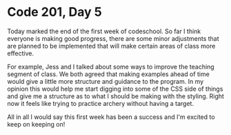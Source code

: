 <h1>Code 201, Day 5</h1>
 <p>
  Today marked the end of the first week of codeschool. So far I think everyone is making good progress, there are some minor adjustments that are planned to be implemented that will make certain areas of class more effective.
  </p>
  <p>
  For example, Jess and I talked about some ways to improve the teaching segment of class. We both agreed that making examples ahead of time would give a little more structure and guidance to the program. In my opinion this would help me start digging into some of the CSS side of things and give me a structure as to what I should be making with the styling. Right now it feels like trying to practice archery without having a target.
  </p>
  <p>
  All in all I would say this first week has been a success and I'm excited to keep on keeping on!
  </p>
